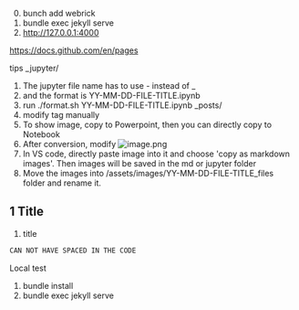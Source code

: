 0. bunch add webrick
1. bundle exec jekyll serve
2. http://127.0.0.1:4000

https://docs.github.com/en/pages

tips
_jupyter/
1. The jupyter file name has to use - instead of _ 
2. and the format is YY-MM-DD-FILE-TITLE.ipynb
3. run ./format.sh YY-MM-DD-FILE-TITLE.ipynb
_posts/
4. modify tag manually 
5. To show image, copy to Powerpoint, then you can directly copy to Notebook
6. After conversion, modify ![image.png](/assets/images/YY-MM-DD-FILE-TITLE_files/image.png)
7. In VS code, directly paste image into it and choose 'copy as markdown images'. Then images will be saved in the md or jupyter folder
8. Move the images into /assets/images/YY-MM-DD-FILE-TITLE_files folder and rename it. 


## 1 Title
1. title
  ```python
  CAN NOT HAVE SPACED IN THE CODE
  ```

Local test
1. bundle install
2. bundle exec jekyll serve
